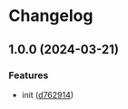 # Changelog

## 1.0.0 (2024-03-21)


### Features

* init ([d762914](https://github.com/infoboardrecorder/path-area/commit/d76291426900879cb35cb6a43a44b4ae041f55b9))
